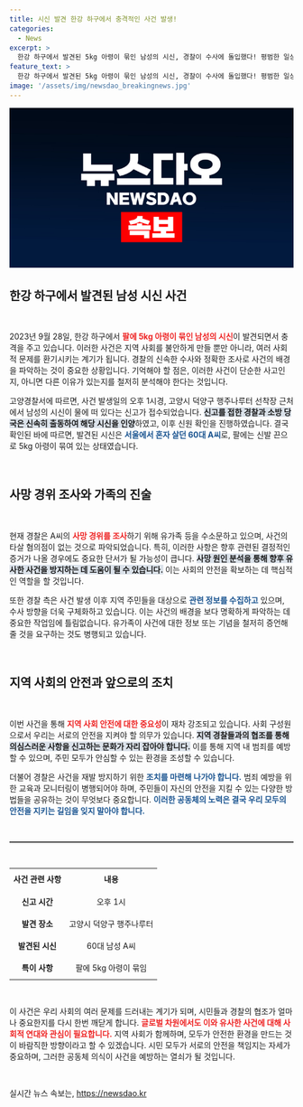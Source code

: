 ```yaml
---
title: 시신 발견 한강 하구에서 충격적인 사건 발생!
categories:
  - News
excerpt: >
  한강 하구에서 발견된 5kg 아령이 묶인 남성의 시신, 경찰이 수사에 돌입했다! 평범한 일상 속 숨겨진 비극, 그의 사망 경위는 무엇일까? 클릭하면 진실이 밝혀진다!
feature_text: >
  한강 하구에서 발견된 5kg 아령이 묶인 남성의 시신, 경찰이 수사에 돌입했다! 평범한 일상 속 숨겨진 비극, 그의 사망 경위는 무엇일까? 클릭하면 진실이 밝혀진다!
image: '/assets/img/newsdao_breakingnews.jpg'
---
```


<p><img src="/assets/img/newsdao_breakingnews.jpg" alt="flaretime 속보" /></p>

<h2 data-ke-size="size26">한강 하구에서 발견된 남성 시신 사건</h2>

<p data-ke-size="size16">&nbsp;</p>

<p data-ke-size="size16">2023년 9월 28일, 한강 하구에서 <b><span style="color: #ee2323;">팔에 5kg 아령이 묶인 남성의 시신</span></b>이 발견되면서 충격을 주고 있습니다. 이러한 사건은 지역 사회를 불안하게 만들 뿐만 아니라, 여러 사회적 문제를 환기시키는 계기가 됩니다. 경찰의 신속한 수사와 정확한 조사로 사건의 배경을 파악하는 것이 중요한 상황입니다. 기억해야 할 점은, 이러한 사건이 단순한 사고인지, 아니면 다른 이유가 있는지를 철저히 분석해야 한다는 것입니다.</p>

<p data-ke-size="size16">고양경찰서에 따르면, 사건 발생일의 오후 1시경, 고양시 덕양구 행주나루터 선착장 근처에서 남성의 시신이 물에 떠 있다는 신고가 접수되었습니다. <b><span style="background-color: #21538527;">신고를 접한 경찰과 소방 당국은 신속히 출동하여 해당 시신을 인양</span></b>하였고, 이후 신원 확인을 진행하였습니다. 결국 확인된 바에 따르면, 발견된 시신은 <b><span style="color: #1a5490;">서울에서 혼자 살던 60대 A씨</span></b>로, 팔에는 신발 끈으로 5kg 아령이 묶여 있는 상태였습니다.</p>

<p data-ke-size="size16">&nbsp;</p>

<h2 data-ke-size="size26">사망 경위 조사와 가족의 진술</h2>

<p data-ke-size="size16">&nbsp;</p>

<p data-ke-size="size16">현재 경찰은 A씨의 <b><span style="color: #ee2323;">사망 경위를 조사</span></b>하기 위해 유가족 등을 수소문하고 있으며, 사건의 타살 혐의점이 없는 것으로 파악되었습니다. 특히, 이러한 사항은 향후 관련된 결정적인 증거가 나올 경우에도 중요한 단서가 될 가능성이 큽니다. <b><span style="background-color: #21538527;">사망 원인 분석을 통해 향후 유사한 사건을 방지하는 데 도움이 될 수 있습니다.</span></b> 이는 사회의 안전을 확보하는 데 핵심적인 역할을 할 것입니다.</p>

<p data-ke-size="size16">또한 경찰 측은 사건 발생 이후 지역 주민들을 대상으로 <b><span style="color: #1a5490;">관련 정보를 수집하고</span></b> 있으며, 수사 방향을 더욱 구체화하고 있습니다. 이는 사건의 배경을 보다 명확하게 파악하는 데 중요한 작업임에 틀림없습니다. 유가족이 사건에 대한 정보 또는 기념을 철저히 증언해줄 것을 요구하는 것도 병행되고 있습니다.</p>

<p data-ke-size="size16">&nbsp;</p>

<h2 data-ke-size="size26">지역 사회의 안전과 앞으로의 조치</h2>

<p data-ke-size="size16">&nbsp;</p>

<p data-ke-size="size16">이번 사건을 통해 <b><span style="color: #ee2323;">지역 사회 안전에 대한 중요성</span></b>이 재차 강조되고 있습니다. 사회 구성원으로서 우리는 서로의 안전을 지켜야 할 의무가 있습니다. <b><span style="background-color: #21538527;">지역 경찰들과의 협조를 통해 의심스러운 사항을 신고하는 문화가 자리 잡아야 합니다.</span></b> 이를 통해 지역 내 범죄를 예방할 수 있으며, 주민 모두가 안심할 수 있는 환경을 조성할 수 있습니다.</p>

<p data-ke-size="size16">더불어 경찰은 사건을 재발 방지하기 위한 <b><span style="color: #1a5490;">조치를 마련해 나가야 합니다.</span></b> 범죄 예방을 위한 교육과 모니터링이 병행되어야 하며, 주민들이 자신의 안전을 지킬 수 있는 다양한 방법들을 공유하는 것이 무엇보다 중요합니다. <b><span style="color: #1a5490;">이러한 공동체의 노력은 결국 우리 모두의 안전을 지키는 길임을 잊지 말아야 합니다.</span></b></p>

<p data-ke-size="size16">&nbsp;</p>

<hr style="height: 2px; border: none; background-color: #333;" />

<p data-ke-size="size16">&nbsp;</p>

<table style="width: 100%; border-collapse: collapse;">
    <tr>
        <td style="text-align: center; height: 34px;"><b>사건 관련 사항</b></td>
        <td style="text-align: center; height: 34px;"><b>내용</b></td>
    </tr>
    <tr>
        <td style="text-align: center; height: 34px;"><b>신고 시간</b></td>
        <td style="text-align: center; height: 34px;">오후 1시</td>
    </tr>
    <tr>
        <td style="text-align: center; height: 34px;"><b>발견 장소</b></td>
        <td style="text-align: center; height: 34px;">고양시 덕양구 행주나루터</td>
    </tr>
    <tr>
        <td style="text-align: center; height: 34px;"><b>발견된 시신</b></td>
        <td style="text-align: center; height: 34px;">60대 남성 A씨</td>
    </tr>
    <tr>
        <td style="text-align: center; height: 34px;"><b>특이 사항</b></td>
        <td style="text-align: center; height: 34px;">팔에 5kg 아령이 묶임</td>
    </tr>
</table>

<p data-ke-size="size16">&nbsp;</p>

<p data-ke-size="size16">이 사건은 우리 사회의 여러 문제를 드러내는 계기가 되며, 시민들과 경찰의 협조가 얼마나 중요한지를 다시 한번 깨닫게 합니다. <b><span style="color: #ee2323;">글로벌 차원에서도 이와 유사한 사건에 대해 사회적 연대와 관심이 필요합니다.</span></b> 지역 사회가 함께하며, 모두가 안전한 환경을 만드는 것이 바람직한 방향이라고 할 수 있겠습니다. 시민 모두가 서로의 안전을 책임지는 자세가 중요하며, 그러한 공동체 의식이 사건을 예방하는 열쇠가 될 것입니다.</p>

<p data-ke-size="size16">&nbsp;</p>
실시간 뉴스 속보는, <a href="https://newsdao.kr" rel="dofollow">https://newsdao.kr</a>


